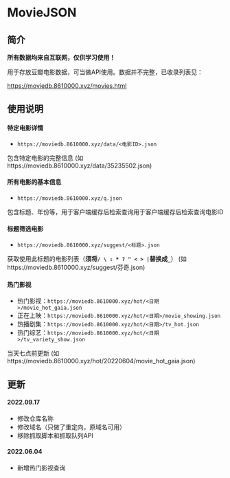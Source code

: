 # MovieJSON

## 简介
**所有数据均来自互联网，仅供学习使用！**

用于存放豆瓣电影数据，可当做API使用。数据并不完整，已收录列表见：

https://moviedb.8610000.xyz/movies.html

## 使用说明
#### 特定电影详情
- `https://moviedb.8610000.xyz/data/<电影ID>.json`
 
包含特定电影的完整信息 (如https://moviedb.8610000.xyz/data/35235502.json)

#### 所有电影的基本信息
- `https://moviedb.8610000.xyz/q.json`

包含标题、年份等，用于客户端缓存后检索查询用于客户端缓存后检索查询电影ID

#### 标题筛选电影
- `https://moviedb.8610000.xyz/suggest/<标题>.json`

获取使用此标题的电影列表（**须将`/ \ : * ? " < > |`替换成`_`**） (如https://moviedb.8610000.xyz/suggest/芬奇.json)


#### 热门影视
- 热门影视：`https://moviedb.8610000.xyz/hot/<日期>/movie_hot_gaia.json`
- 正在上映：`https://moviedb.8610000.xyz/hot/<日期>/movie_showing.json`
- 热播剧集：`https://moviedb.8610000.xyz/hot/<日期>/tv_hot.json`
- 热门综艺：`https://moviedb.8610000.xyz/hot/<日期>/tv_variety_show.json`

当天七点前更新 (如https://moviedb.8610000.xyz/hot/20220604/movie_hot_gaia.json)

## 更新
#### 2022.09.17
- 修改仓库名称
- 修改域名（只做了重定向，原域名可用）
- 移除抓取脚本和抓取队列API

#### 2022.06.04
- 新增热门影视查询

